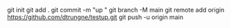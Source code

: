 
git init
git add .
git commit -m "up "
git branch -M main
git remote add origin https://github.com/dtrungne/testup.git
git push -u origin main
